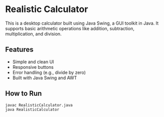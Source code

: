 # Realistic Calculator

This is a desktop calculator built using Java Swing, a GUI toolkit in Java. It supports basic arithmetic operations like addition, subtraction, multiplication, and division.

## Features
- Simple and clean UI
- Responsive buttons
- Error handling (e.g., divide by zero)
- Built with Java Swing and AWT

## How to Run
```bash
javac RealisticCalculator.java
java RealisticCalculator
